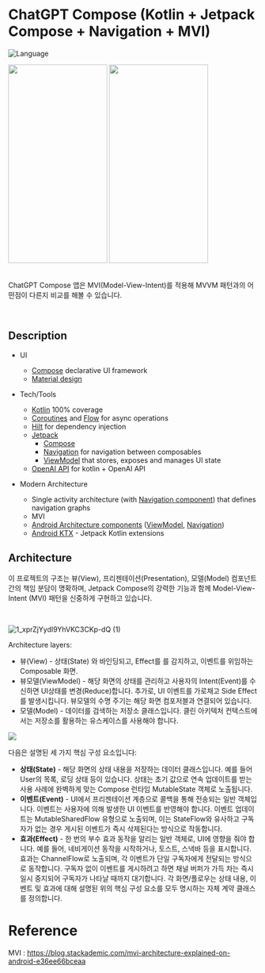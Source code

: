 # ChatGPT Compose (Kotlin + Jetpack Compose + Navigation + MVI)

![Language](https://img.shields.io/github/languages/top/cortinico/kotlin-android-template?color=blue&logo=kotlin)

<img src="https://github.com/lugan1/mvi-chatGPT/assets/39528583/0426cb9b-0ce9-4486-8100-ec329b78fcc0" width="200" height="400"/>
<img src="https://github.com/lugan1/mvi-chatGPT/assets/39528583/f8b2311f-e66d-46b7-856d-1f1057f04174" width="200" height="400"/>
  
<br/>
<br/>
  
ChatGPT Compose 앱은 MVI(Model-View-Intent)를 적용해 MVVM 패턴과의 어떤점이 다른지 비교를 해볼 수 있습니다.

<br/>
  
## Description

* UI
    * [Compose](https://developer.android.com/jetpack/compose) declarative UI framework
    * [Material design](https://material.io/design)

* Tech/Tools
    * [Kotlin](https://kotlinlang.org/) 100% coverage
    * [Coroutines](https://kotlinlang.org/docs/reference/coroutines-overview.html) and [Flow](https://developer.android.com/kotlin/flow) for async operations
    * [Hilt]([https://insert-koin.io/](https://developer.android.com/codelabs/android-hilt?hl=ko)) for dependency injection
    * [Jetpack](https://developer.android.com/jetpack)
        * [Compose](https://developer.android.com/jetpack/compose)
        * [Navigation](https://developer.android.com/topic/libraries/architecture/navigation/) for navigation between composables
        * [ViewModel](https://developer.android.com/topic/libraries/architecture/viewmodel) that stores, exposes and manages UI state
    * [OpenAI API]([https://square.github.io/retrofit/](https://github.com/Aallam/openai-kotlin)) for kotlin + OpenAI API

* Modern Architecture
    * Single activity architecture (with [Navigation component](https://developer.android.com/guide/navigation/navigation-getting-started)) that defines navigation graphs
    * MVI
    * [Android Architecture components](https://developer.android.com/topic/libraries/architecture) ([ViewModel](https://developer.android.com/topic/libraries/architecture/viewmodel), [Navigation](https://developer.android.com/jetpack/androidx/releases/navigation))
    * [Android KTX](https://developer.android.com/kotlin/ktx) - Jetpack Kotlin extensions
    
## Architecture
이 프로젝트의 구조는 뷰(View), 프리젠테이션(Presentation), 모델(Model) 컴포넌트 간의 책임 분담이 명확하며, Jetpack Compose의 강력한 기능과 함께 Model-View-Intent (MVI) 패턴을 신중하게 구현하고 있습니다.

<br/>

![1_xprZjYydI9YhVKC3CKp-dQ (1)](https://github.com/lugan1/mvi-chatGPT/assets/39528583/d44304b7-3e6f-4e0b-acf5-e4679785bd6e)

Architecture layers:
* 뷰(View) - 상태(State) 와 바인딩되고, Effect를 를 감지하고, 이벤트를 위임하는 Composable 화면.
* 뷰모델(ViewModel) - 해당 화면의 상태를 관리하고 사용자의 Intent(Event)를 수신하면 UI상태를 변경(Reduce)합니다. 추가로, UI 이벤트를 가로채고 Side Effect를 발생시킵니다. 뷰모델의 수명 주기는 해당 화면 컴포저블과 연결되어 있습니다.
* 모델(Model) - 데이터를 검색하는 저장소 클래스입니다. 클린 아키텍처 컨텍스트에서는 저장소를 활용하는 유스케이스를 사용해야 합니다.

![](https://i.imgur.com/UXwFbmv.png)


다음은 설명된 세 가지 핵심 구성 요소입니다:

* **상태(State)** - 해당 화면의 상태 내용을 저장하는 데이터 클래스입니다. 예를 들어 User의 목록, 로딩 상태 등이 있습니다. 상태는 초기 값으로 연속 업데이트를 받는 사용 사례에 완벽하게 맞는 Compose 런타임 MutableState 객체로 노출됩니다.
* **이벤트(Event)** - UI에서 프리젠테이션 계층으로 콜백을 통해 전송되는 일반 객체입니다. 이벤트는 사용자에 의해 발생한 UI 이벤트를 반영해야 합니다. 이벤트 업데이트는 MutableSharedFlow 유형으로 노출되며, 이는 StateFlow와 유사하고 구독자가 없는 경우 게시된 이벤트가 즉시 삭제된다는 방식으로 작동합니다.
* **효과(Effect)** - 한 번의 부수 효과 동작을 알리는 일반 객체로, UI에 영향을 줘야 합니다. 예를 들어, 네비게이션 동작을 시작하거나, 토스트, 스낵바 등을 표시합니다. 효과는 ChannelFlow로 노출되며, 각 이벤트가 단일 구독자에게 전달되는 방식으로 동작합니다. 구독자 없이 이벤트를 게시하려고 하면 채널 버퍼가 가득 차는 즉시 일시 중지되어 구독자가 나타날 때까지 대기합니다.
각 화면/플로우는 상태 내용, 이벤트 및 효과에 대해 설명된 위의 핵심 구성 요소를 모두 명시하는 자체 계약 클래스를 정의합니다.


# Reference
MVI : https://blog.stackademic.com/mvi-architecture-explained-on-android-e36ee66bceaa
